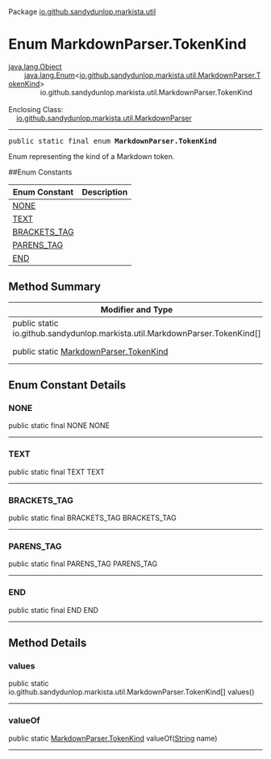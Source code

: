 Package [io.github.sandydunlop.markista.util](index.md)

# Enum MarkdownParser.TokenKind
[java.lang.Object](https://docs.oracle.com/en/java/javase/24/docs/api/java.base/java/lang/Object.html)<br/>
        [java.lang.Enum](https://docs.oracle.com/en/java/javase/24/docs/api/java.base/java/lang/Enum.html)<[io.github.sandydunlop.markista.util.MarkdownParser.TokenKind](MarkdownParser.TokenKind.md)><br/>
                io.github.sandydunlop.markista.util.MarkdownParser.TokenKind<br/>
<br/>
Enclosing Class:<br/>
    [io.github.sandydunlop.markista.util.MarkdownParser](MarkdownParser.md)


----

<span style="font-family: monospace;">public static final enum __MarkdownParser.TokenKind__</span>

Enum representing the kind of a Markdown token.


##Enum Constants

| Enum Constant                 | Description |
|-------------------------------|-------------|
| [NONE](#none)                 |             |
| [TEXT](#text)                 |             |
| [BRACKETS_TAG](#brackets_tag) |             |
| [PARENS_TAG](#parens_tag)     |             |
| [END](#end)                   |             |

## Method Summary

| Modifier and Type                                                             | Method                                                                                                                 | Description |
|-------------------------------------------------------------------------------|------------------------------------------------------------------------------------------------------------------------|-------------|
| public static io.github.sandydunlop.markista.util.MarkdownParser.TokenKind\[] | [values](#values)()                                                                                                    |             |
| public static [MarkdownParser.TokenKind](MarkdownParser.TokenKind.md)         | [valueOf](#valueof)([String](https://docs.oracle.com/en/java/javase/24/docs/api/java.base/java/lang/String.html) name) |             |

## Enum Constant Details

### NONE

public static final NONE NONE




---

### TEXT

public static final TEXT TEXT




---

### BRACKETS_TAG

public static final BRACKETS_TAG BRACKETS_TAG




---

### PARENS_TAG

public static final PARENS_TAG PARENS_TAG




---

### END

public static final END END




---


## Method Details

### values

public static io.github.sandydunlop.markista.util.MarkdownParser.TokenKind\[] values()




---

### valueOf

public static [MarkdownParser.TokenKind](MarkdownParser.TokenKind.md) valueOf([String](https://docs.oracle.com/en/java/javase/24/docs/api/java.base/java/lang/String.html) name)




---

